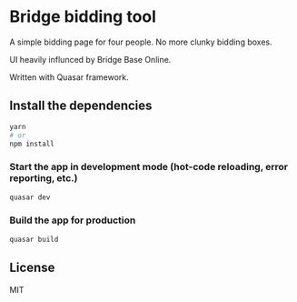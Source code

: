 # Bridge bidding tool

A simple bidding page for four people. No more clunky bidding boxes.

UI heavily influnced by Bridge Base Online.

Written with Quasar framework.

## Install the dependencies

```bash
yarn
# or
npm install
```

### Start the app in development mode (hot-code reloading, error reporting, etc.)

```bash
quasar dev
```

### Build the app for production

```bash
quasar build
```

## License

MIT
